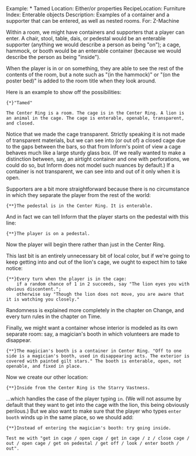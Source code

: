 Example: * Tamed
Location: Either/or properties
RecipeLocation: Furniture
Index: Enterable objects
Description: Examples of a container and a supporter that can be entered, as well as nested rooms.
For: Z-Machine

  
Within a room, we might have containers and supporters that a player can enter. A chair, stool, table, dais, or pedestal would be an enterable supporter (anything we would describe a person as being "on"); a cage, hammock, or booth would be an enterable container (because we would describe the person as being "inside").

  
When the player is in or on something, they are able to see the rest of the contents of the room, but a note such as "(in the hammock)" or "(on the poster bed)" is added to the room title when they look around.

  
Here is an example to show off the possibilities:

  

``` inform7
{*}"Tamed"

The Center Ring is a room. The cage is in the Center Ring. A lion is an animal in the cage. The cage is enterable, openable, transparent, and closed.
```

  
Notice that we made the cage transparent. Strictly speaking it is not made of transparent materials, but we can see into (or out of) a closed cage due to the gaps between the bars, so that from Inform's point of view a cage behaves much like a large sturdy glass box. (If we really wanted to make a distinction between, say, an airtight container and one with perforations, we could do so, but Inform does not model such nuances by default.) If a container is not transparent, we can see into and out of it only when it is open.

  
Supporters are a bit more straightforward because there is no circumstance in which they separate the player from the rest of the world:

  

``` inform7
{**}The pedestal is in the Center Ring. It is enterable.
```

  
And in fact we can tell Inform that the player starts on the pedestal with this line:

  

``` inform7
{**}The player is on a pedestal.
```

  
Now the player will begin there rather than just in the Center Ring.

  
This last bit is an entirely unnecessary bit of local color, but if we're going to keep getting into and out of the lion's cage, we ought to expect him to take notice:

  

``` inform7
{**}Every turn when the player is in the cage:
	if a random chance of 1 in 2 succeeds, say "The lion eyes you with obvious discontent.";
	otherwise say "Though the lion does not move, you are aware that it is watching you closely."
```

  
Randomness is explained more completely in the chapter on Change, and every turn rules in the chapter on Time.

  
Finally, we might want a container whose interior is modeled as its own separate room: say, a magician's booth in which volunteers are made to disappear.

  

``` inform7
{**}The magician's booth is a container in Center Ring. "Off to one side is a magician's booth, used in disappearing acts. The exterior is covered with painted gilt stars." The booth is enterable, open, not openable, and fixed in place.
```

  
Now we create our other location:

  

``` inform7
{**}Inside from the Center Ring is the Starry Vastness.
```

  
...which handles the case of the player typing ``in``. (We will not assume by default that they want to get into the cage with the lion, this being obviously perilous.) But we also want to make sure that the player who types ``enter booth`` winds up in the same place, so we should add:

  

``` inform7
{**}Instead of entering the magician's booth: try going inside.

Test me with "get in cage / open cage / get in cage / z / close cage / out / open cage / get on pedestal / get off / look / enter booth / out".
```

